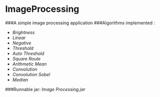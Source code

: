 # ImageProcessing
###A simple image processing application
###Algorithms implemented :
 * _Brightness_
 * _Linear_
 * _Negative_
 * _Threshold_
 * _Auto Threshold_
 * _Square Route_
 * _Arithmetic Mean_
 * _Convolution_
 * _Convolution Sobel_
 * _Median_

###Runnable jar: _Image Processing.jar_